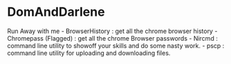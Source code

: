 # DomAndDarlene
Run Away with me
	- BrowserHistory : get all the chrome browser history
	- Chromepass (Flagged) : get all the chrome Browser passwords
	- Nircmd : command line utility to showoff your skills and do some nasty work.
	- pscp : command line utility for uploading and downloading files.
